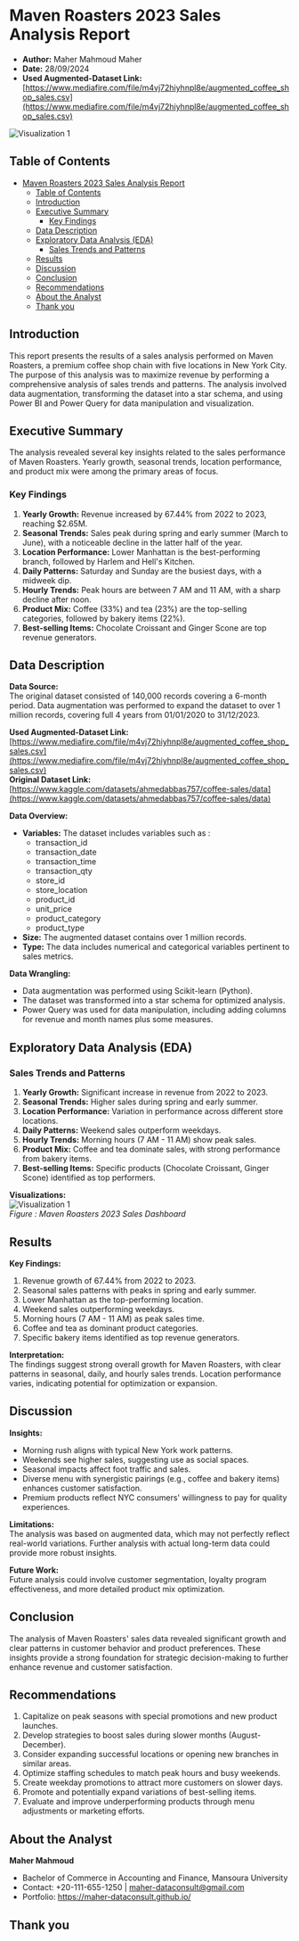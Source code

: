 
# Maven Roasters 2023 Sales Analysis Report
- **Author:** Maher Mahmoud Maher
- **Date:** 28/09/2024<br>
- **Used Augmented-Dataset Link:** <br>[https://www.mediafire.com/file/m4vj72hiyhnpl8e/augmented_coffee_shop_sales.csv](https://www.mediafire.com/file/m4vj72hiyhnpl8e/augmented_coffee_shop_sales.csv)

![Visualization 1](MavenRoasters_Dashboard.png)

## Table of Contents
- [Maven Roasters 2023 Sales Analysis Report](#maven-roasters-2023-sales-analysis-report)
  - [Table of Contents](#table-of-contents)
  - [Introduction](#introduction)
  - [Executive Summary](#executive-summary)
    - [Key Findings](#key-findings)
  - [Data Description](#data-description)
  - [Exploratory Data Analysis (EDA)](#exploratory-data-analysis-eda)
    - [Sales Trends and Patterns](#sales-trends-and-patterns)
  - [Results](#results)
  - [Discussion](#discussion)
  - [Conclusion](#conclusion)
  - [Recommendations](#recommendations)
  - [About the Analyst](#about-the-analyst)
  - [Thank you](#thank-you)

## Introduction
This report presents the results of a sales analysis performed on Maven Roasters, a premium coffee shop chain with five locations in New York City. The purpose of this analysis was to maximize revenue by performing a comprehensive analysis of sales trends and patterns. The analysis involved data augmentation, transforming the dataset into a star schema, and using Power BI and Power Query for data manipulation and visualization.

## Executive Summary
The analysis revealed several key insights related to the sales performance of Maven Roasters. Yearly growth, seasonal trends, location performance, and product mix were among the primary areas of focus.

### Key Findings
1. **Yearly Growth:** Revenue increased by 67.44% from 2022 to 2023, reaching $2.65M.
2. **Seasonal Trends:** Sales peak during spring and early summer (March to June), with a noticeable decline in the latter half of the year.
3. **Location Performance:** Lower Manhattan is the best-performing branch, followed by Harlem and Hell's Kitchen.
4. **Daily Patterns:** Saturday and Sunday are the busiest days, with a midweek dip.
5. **Hourly Trends:** Peak hours are between 7 AM and 11 AM, with a sharp decline after noon.
6. **Product Mix:** Coffee (33%) and tea (23%) are the top-selling categories, followed by bakery items (22%).
7. **Best-selling Items:** Chocolate Croissant and Ginger Scone are top revenue generators.

## Data Description
**Data Source:**  
The original dataset consisted of 140,000 records covering a 6-month period. Data augmentation was performed to expand the dataset to over 1 million records, covering full 4 years from 01/01/2020 to 31/12/2023.

**Used Augmented-Dataset Link:** <br>[https://www.mediafire.com/file/m4vj72hiyhnpl8e/augmented_coffee_shop_sales.csv](https://www.mediafire.com/file/m4vj72hiyhnpl8e/augmented_coffee_shop_sales.csv)<br>
**Original Dataset Link:** <br>[https://www.kaggle.com/datasets/ahmedabbas757/coffee-sales/data](https://www.kaggle.com/datasets/ahmedabbas757/coffee-sales/data)


**Data Overview:**  
- **Variables:** The dataset includes variables such as :
  - transaction_id
  - transaction_date
  - transaction_time
  - transaction_qty
  - store_id
  - store_location
  - product_id
  - unit_price
  - product_category
  - product_type  
- **Size:** The augmented dataset contains over 1 million records.
- **Type:** The data includes numerical and categorical variables pertinent to sales metrics.

**Data Wrangling:**  
- Data augmentation was performed using Scikit-learn (Python).
- The dataset was transformed into a star schema for optimized analysis.
- Power Query was used for data manipulation, including adding columns for revenue and month names plus some measures.

## Exploratory Data Analysis (EDA)
### Sales Trends and Patterns
1. **Yearly Growth:** Significant increase in revenue from 2022 to 2023.
2. **Seasonal Trends:** Higher sales during spring and early summer.
3. **Location Performance:** Variation in performance across different store locations.
4. **Daily Patterns:** Weekend sales outperform weekdays.
5. **Hourly Trends:** Morning hours (7 AM - 11 AM) show peak sales.
6. **Product Mix:** Coffee and tea dominate sales, with strong performance from bakery items.
7. **Best-selling Items:** Specific products (Chocolate Croissant, Ginger Scone) identified as top performers.

**Visualizations:**  
![Visualization 1](MavenRoasters_Dashboard.png)  
*Figure : Maven Roasters 2023 Sales Dashboard*

## Results
**Key Findings:**  
1. Revenue growth of 67.44% from 2022 to 2023.
2. Seasonal sales patterns with peaks in spring and early summer.
3. Lower Manhattan as the top-performing location.
4. Weekend sales outperforming weekdays.
5. Morning hours (7 AM - 11 AM) as peak sales time.
6. Coffee and tea as dominant product categories.
7. Specific bakery items identified as top revenue generators.

**Interpretation:**  
The findings suggest strong overall growth for Maven Roasters, with clear patterns in seasonal, daily, and hourly sales trends. Location performance varies, indicating potential for optimization or expansion.

## Discussion
**Insights:**  
- Morning rush aligns with typical New York work patterns.
- Weekends see higher sales, suggesting use as social spaces.
- Seasonal impacts affect foot traffic and sales.
- Diverse menu with synergistic pairings (e.g., coffee and bakery items) enhances customer satisfaction.
- Premium products reflect NYC consumers' willingness to pay for quality experiences.

**Limitations:**  
The analysis was based on augmented data, which may not perfectly reflect real-world variations. Further analysis with actual long-term data could provide more robust insights.

**Future Work:**  
Future analysis could involve customer segmentation, loyalty program effectiveness, and more detailed product mix optimization.

## Conclusion
The analysis of Maven Roasters' sales data revealed significant growth and clear patterns in customer behavior and product preferences. These insights provide a strong foundation for strategic decision-making to further enhance revenue and customer satisfaction.

## Recommendations
1. Capitalize on peak seasons with special promotions and new product launches.
2. Develop strategies to boost sales during slower months (August-December).
3. Consider expanding successful locations or opening new branches in similar areas.
4. Optimize staffing schedules to match peak hours and busy weekends.
5. Create weekday promotions to attract more customers on slower days.
6. Promote and potentially expand variations of best-selling items.
7. Evaluate and improve underperforming products through menu adjustments or marketing efforts.

## About the Analyst
**Maher Mahmoud**
- Bachelor of Commerce in Accounting and Finance, Mansoura University
- Contact: +20-111-655-1250 | maher-dataconsult@gmail.com
- Portfolio: https://maher-dataconsult.github.io/

## Thank you